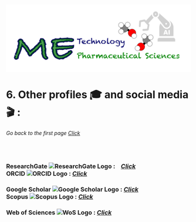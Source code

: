 ![](../images/cv-header.png)


# 6. Other profiles 🎓 and social media 🎬 :


###### Go back to the first page [Click](../README.md)

&nbsp;


### ResearchGate <img src="https://upload.wikimedia.org/wikipedia/commons/thumb/5/5e/ResearchGate_icon_SVG.svg/1024px-ResearchGate_icon_SVG.svg.png" alt="ResearchGate Logo" width="32" height="32"> : &nbsp;&nbsp; [*Click*](https://www.researchgate.net/profile/Thanet-Pitakbut) &nbsp;&nbsp;&nbsp;&nbsp;&nbsp;&nbsp;&nbsp;&nbsp;&nbsp;&nbsp;&nbsp;&nbsp;&nbsp;&nbsp;&nbsp;&nbsp;&nbsp;&nbsp;&nbsp;&nbsp;&nbsp;&nbsp;&nbsp;&nbsp;&nbsp;&nbsp; ORCID <img src="https://upload.wikimedia.org/wikipedia/commons/f/f7/Orcid_icon.png" alt="ORCID Logo" width="28" height="32"> : [*Click*](https://orcid.org/0000-0002-1159-3361)


### Google Scholar <img src="https://upload.wikimedia.org/wikipedia/commons/thumb/c/c7/Google_Scholar_logo.svg/512px-Google_Scholar_logo.svg.png" alt="Google Scholar Logo" width="32" height="32"> : [*Click*](https://scholar.google.com/citations?user=Pp4AzgMAAAAJ&hl=en) &nbsp;&nbsp;&nbsp;&nbsp;&nbsp;&nbsp;&nbsp;&nbsp;&nbsp;&nbsp;&nbsp;&nbsp;&nbsp;&nbsp;&nbsp;&nbsp;&nbsp;&nbsp;&nbsp;&nbsp;&nbsp;&nbsp;&nbsp;&nbsp;&nbsp;&nbsp; Scopus <img src="https://upload.wikimedia.org/wikipedia/commons/thumb/2/26/Scopus_logo.svg/412px-Scopus_logo.svg.png" alt="Scopus Logo" width="70" height="24"> : [*Click*](https://www.scopus.com/authid/detail.uri?authorId=56815047100#tab=metrics)


### Web of Sciences <img src="https://upload.wikimedia.org/wikipedia/commons/thumb/e/e0/Clarivate_Analytics.svg/512px-Clarivate_Analytics.svg.png" alt="WoS Logo" width="70" height="24"> : [*Click*](https://www.webofscience.com/wos/author/record/GWU-6723-2022)


